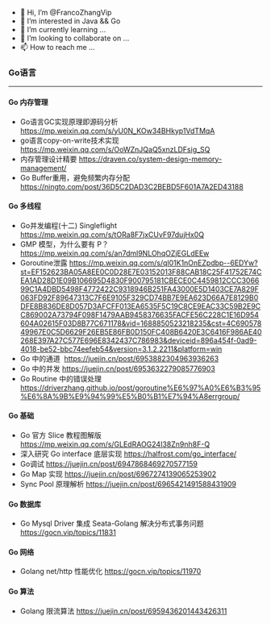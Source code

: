 - 👋 Hi, I’m @FrancoZhangVip
- 👀 I’m interested in Java && Go
- 🌱 I’m currently learning ...
- 💞️ I’m looking to collaborate on ...
- 📫 How to reach me ...

<!---
FrancoZhangVip/FrancoZhangVip is a ✨ special ✨ repository because its `README.md` (this file) appears on your GitHub profile.
You can click the Preview link to take a look at your changes.
--->
### Go语言

---

#### Go 内存管理

* Go语言GC实现原理即源码分析 https://mp.weixin.qq.com/s/yU0N_KOw34BHkyp1VdTMqA
* go语言copy-on-write技术实现 https://mp.weixin.qq.com/s/OoWZnJQaQ5xnzLDFsig_SQ
* 内存管理设计精要 https://draven.co/system-design-memory-management/
* Go Buffer重用，避免频繁内存分配 https://ningto.com/post/36D5C2DAD3C2BEBD5F601A7A2ED43188

#### Go 多线程

* Go并发编程(十二) Singleflight https://mp.weixin.qq.com/s/tORa8F7jxCUvF97dujHx0Q
* GMP 模型，为什么要有 P？ https://mp.weixin.qq.com/s/an7dml9NLOhqOZjEGLdEEw
* Goroutine泄露 https://mp.weixin.qq.com/s/ql01K1nOnEZpdbp--6EDYw?st=EF152623BA05A8EE0C0D28E7E03152013F88CAB18C25F41752E74CEA1AD28D1E09B106695D4830F900795181CBECE0C4459812CCC306699C1A4DBD5498F4772422C9318946B251FA43000E5D1403CE7A829F063FD92F89647313C7F6E9105F329CD74BB7E9EA623D66A7E8129B0DFE8B836DE8D057D3AFCFF013EA6535F5C19C8CE9EAC33C59B2E9CC869002A73794F098F1479AAB9458376635FACFE56C228C1E16D954604A02615F03D8B77C671178&vid=1688850523218235&cst=4C69057849967E0C5D6629F26EB5E86FB0D150FC408B6420E3C6416F986AE40268E397A27C577E696E8342437C786983&deviceid=896a454f-0ad9-4018-be52-bbc74eefeb54&version=3.1.2.2211&platform=win
* Go 中的通道  https://juejin.cn/post/6953882304963936263
* Go 中的并发 https://juejin.cn/post/6953632279085776903
* Go Routine 中的错误处理 https://driverzhang.github.io/post/goroutine%E6%97%A0%E6%B3%95%E6%8A%9B%E9%94%99%E5%B0%B1%E7%94%A8errgroup/

#### Go 基础

* Go 官方 Slice 教程图解版 https://mp.weixin.qq.com/s/GLEdRAOG24I38Zn9nh8F-Q
* 深入研究 Go interface 底层实现 https://halfrost.com/go_interface/
* Go调试 https://juejin.cn/post/6947868469270577159
* Go Map 实现 https://juejin.cn/post/6967274139065253902
* Sync Pool 原理解析 https://juejin.cn/post/6965421491588431909

#### Go 数据库

* Go Mysql Driver 集成 Seata-Golang 解决分布式事务问题 https://gocn.vip/topics/11831

#### Go 网络

* Golang net/http 性能优化 https://gocn.vip/topics/11970

#### Go 算法

* Golang 限流算法 https://juejin.cn/post/6959436201443426311

